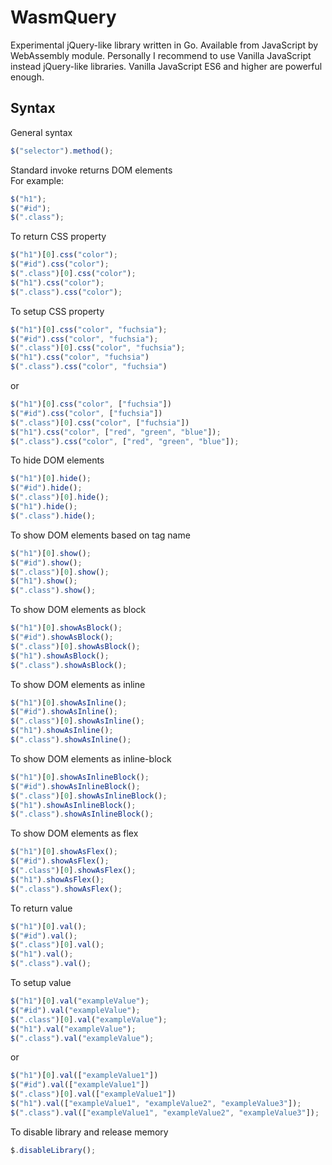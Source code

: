 # WasmQuery
Experimental jQuery-like library written in Go. Available from JavaScript by WebAssembly module. Personally I recommend to use Vanilla JavaScript instead jQuery-like libraries. Vanilla JavaScript ES6 and higher are powerful enough.

## Syntax
General syntax  
```js
$("selector").method();
```
Standard invoke returns DOM elements  
For example:  
```js
$("h1");
$("#id");
$(".class");
```
To return CSS property
```js
$("h1")[0].css("color");
$("#id").css("color");
$(".class")[0].css("color");
$("h1").css("color");
$(".class").css("color");
```
To setup CSS property
```js
$("h1")[0].css("color", "fuchsia");
$("#id").css("color", "fuchsia");
$(".class")[0].css("color", "fuchsia");
$("h1").css("color", "fuchsia")
$(".class").css("color", "fuchsia")
```
or
```js
$("h1")[0].css("color", ["fuchsia"])
$("#id").css("color", ["fuchsia"])
$(".class")[0].css("color", ["fuchsia"])
$("h1").css("color", ["red", "green", "blue"]);
$(".class").css("color", ["red", "green", "blue"]);
```
To hide DOM elements
```js
$("h1")[0].hide();
$("#id").hide();
$(".class")[0].hide();
$("h1").hide();
$(".class").hide();
```
To show DOM elements based on tag name
```js
$("h1")[0].show();
$("#id").show();
$(".class")[0].show();
$("h1").show();
$(".class").show();
```
To show DOM elements as block 
```js
$("h1")[0].showAsBlock();
$("#id").showAsBlock();
$(".class")[0].showAsBlock();
$("h1").showAsBlock();
$(".class").showAsBlock();
```
To show DOM elements as inline 
```js
$("h1")[0].showAsInline();
$("#id").showAsInline();
$(".class")[0].showAsInline();
$("h1").showAsInline();
$(".class").showAsInline();
```
To show DOM elements as inline-block
```js
$("h1")[0].showAsInlineBlock();
$("#id").showAsInlineBlock();
$(".class")[0].showAsInlineBlock();
$("h1").showAsInlineBlock();
$(".class").showAsInlineBlock();
```
To show DOM elements as flex
```js
$("h1")[0].showAsFlex();
$("#id").showAsFlex();
$(".class")[0].showAsFlex();
$("h1").showAsFlex();
$(".class").showAsFlex();
```
To return value
```js
$("h1")[0].val();
$("#id").val();
$(".class")[0].val();
$("h1").val();
$(".class").val();
```
To setup value
```js
$("h1")[0].val("exampleValue");
$("#id").val("exampleValue");
$(".class")[0].val("exampleValue");
$("h1").val("exampleValue");
$(".class").val("exampleValue");
```
or
```js
$("h1")[0].val(["exampleValue1"])
$("#id").val(["exampleValue1"])
$(".class")[0].val(["exampleValue1"])
$("h1").val(["exampleValue1", "exampleValue2", "exampleValue3"]);
$(".class").val(["exampleValue1", "exampleValue2", "exampleValue3"]);
```
To disable library and release memory
```js
$.disableLibrary();
```

